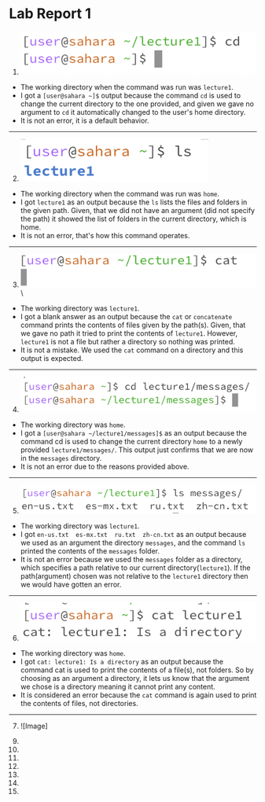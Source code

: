 # Lab Report 1
 1) ![Image](https://github.com/Arushasatybay/cse15l-lab-reports/blob/main/Screenshot%202024-01-11%20at%202.22.52%20PM.png?raw=true)
   * The working directory when the command was run was `lecture1`.
   * I got a `[user@sahara ~]$` output because the command `cd`  is used to change the current directory to the one provided, and given we gave no argument to `cd` it automatically changed to the user's home directory. 
   * It is not an error, it is a default behavior. </br>
     
***
     
  2) ![Image](https://github.com/Arushasatybay/cse15l-lab-reports/blob/main/Screenshot%202024-01-12%20at%204.46.45%20PM.png?raw=true)
   * The working directory when the command was run was `home`.
   * I got `lecture1` as an output because the `ls` lists the files and folders in the given path. Given, that we did not have an argument (did not specify the path) it showed the list of folders in the current directory, which is home.
   * It is not an error, that's how this command operates.</br>
     
***
     
  3) ![Image](https://github.com/Arushasatybay/cse15l-lab-reports/blob/main/Screenshot%202024-01-13%20at%201.50.30%20PM.png?raw=true)\
   * The working directory was `lecture1`.
   * I got a blank answer as an output because the `cat` or `concatenate` command prints the contents of files given by the path(s). Given, that we gave no path it tried to print the contents of `lecture1`. However, `lecture1` is not a file but rather a directory so nothing was printed.
   * It is not a mistake. We used the `cat` command on a directory and this output is expected.</br>
     
***

  4) ![Image](https://github.com/Arushasatybay/cse15l-lab-reports/blob/main/Screenshot%202024-01-13%20at%202.02.52%20PM.png?raw=true)
   * The working directory was `home`.
   * I got a `[user@sahara ~/lecture1/messages]$` as an output because the command cd is used to change the current directory `home` to a newly provided `lecture1/messages/`. This output just confirms that we are now in the `messages` directory. 
   * It is not an error due to the reasons provided above.</br>
     
***

  5) ![Image](https://github.com/Arushasatybay/cse15l-lab-reports/blob/main/Screenshot%202024-01-13%20at%202.14.26%20PM.png?raw=true)
   * The working directory was `lecture1`.
   * I got `en-us.txt  es-mx.txt  ru.txt  zh-cn.txt` as an output because we used as an argument the directory `messages`, and the command `ls` printed the contents of the `messages` folder. 
   * It is not an error because we used the `messages` folder as a directory, which specifies a path relative to our current directory(`lecture1`). If the path(argument) chosen was not relative to the `lecture1` directory then we would have gotten an error.</br>
     
***
     
   6) ![Image](https://github.com/Arushasatybay/cse15l-lab-reports/blob/main/Screenshot%202024-01-13%20at%202.32.32%20PM.png?raw=true)
   * The working directory was `home`.
   * I got `cat: lecture1: Is a directory` as an output because the command cat is used to print the contents of a file(s), not folders. So by choosing as an argument a directory, it lets us know that the argument we chose is a directory meaning it cannot print any content. 
   * It is considered an error because the `cat` command is again used to print the contents of files, not directories.</br>
     
***

   7) ![Image] 
9.
10.
11.
12.
13.
14.
15.
